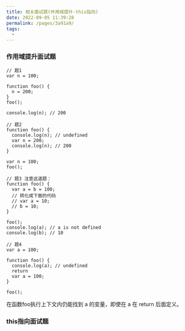```yaml
---
title: 相关面试题(作用域提升-this指向)
date: 2022-09-05 11:39:28
permalink: /pages/3a91a9/
tags: 
  - 
---
```


### 作用域提升面试题

```JS
// 题1
var n = 100;

function foo() {
  n = 200;
}
foo();

console.log(n); // 200 
```

```JS
// 题2
function foo() {
  console.log(n); // undefined
  var n = 200;
  console.log(n); // 200
}

var n = 100;
foo();
```

```JS
// 题3 注意这道题：
function foo() {
  var a = b = 100;
  // 转化成下面的代码
  // var a = 10;
  // b = 10;
}

foo();
console.log(a); // a is not defined
console.log(b); // 10
```

```JS
// 题4
var a = 100;

function foo() {
  console.log(a); // undefined
  return
  var a = 100;
}

foo();
```

在函数foo执行上下文内仍能找到 a 的变量，即使在 a 在 return 后面定义。


### this指向面试题